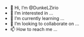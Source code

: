 - 👋 Hi, I’m @DunkeLZirio
- 👀 I’m interested in ...
- 🌱 I’m currently learning ...
- 💞️ I’m looking to collaborate on ...
- 📫 How to reach me ...

<!---
DunkeLZirio/DunkeLZirio is a ✨ special ✨ repository because its `README.md` (this file) appears on your GitHub profile.
You can click the Preview link to take a look at your changes.
--->
